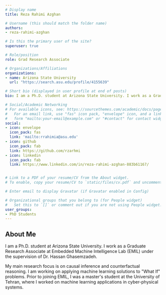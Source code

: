 ```yaml
---
# Display name
title: Reza Rahimi Azghan

# Username (this should match the folder name)
authors:
- reza-rahimi-azghan

# Is this the primary user of the site?
superuser: true

# Role/position
role: Grad Research Associate

# Organizations/Affiliations
organizations:
- name: Arizona State University
  url: "https://search.asu.edu/profile/4155639"

# Short bio (displayed in user profile at end of posts)
bio: I am a Ph.D. student at Arizona State University. I work as a Graduate Research Associate at Embedded Machine Intelligence Lab (EMIL) under the supervision of Dr. Hassan Ghasemzadeh.

# Social/Academic Networking
# For available icons, see: https://sourcethemes.com/academic/docs/page-builder/#icons
#   For an email link, use "fas" icon pack, "envelope" icon, and a link in the
#   form "mailto:your-email@example.com" or "#contact" for contact widget.
social:
- icon: envelope
  icon_pack: fas
  link: 'mailto:rrahimia@asu.edu'
- icon: github
  icon_pack: fab
  link: https://github.com/rzarhmi
- icon: linkedin
  icon_pack: fab
  link: https://www.linkedin.com/in/reza-rahimi-azghan-883b61167/


# Link to a PDF of your resume/CV from the About widget.
# To enable, copy your resume/CV to `static/files/cv.pdf` and uncomment the lines below.

# Enter email to display Gravatar (if Gravatar enabled in Config)

# Organizational groups that you belong to (for People widget)
#   Set this to `[]` or comment out if you are not using People widget.
user_groups:
- PhD Students
---
```

## About Me
I am a Ph.D. student at Arizona State University. I work as a Graduate Research Associate at Embedded Machine Intelligence Lab (EMIL) under the supervision of Dr. Hassan Ghasemzadeh.

My main research focus is on causal inference and counterfactual reasoning. I am working on applying machine learning solutions to "What If" problems. Prior to joining EMIL, I was a master's student at the University of Tehran, where I worked on machine learning applications in cyber-physical systems.
